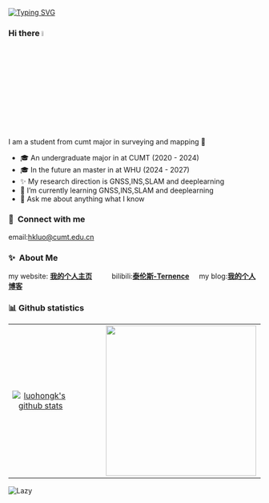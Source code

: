 [![Typing SVG](https://readme-typing-svg.herokuapp.com?font=Ma+Shan+Zheng&weight=600&size=19&pause=1000&color=232488&background=37418000&center=%E7%9C%9F%E7%9A%84&vCenter=%E7%9C%9F%E7%9A%84&repeat=%E7%9C%9F%E7%9A%84&random=%E7%9C%9F%E7%9A%84&width=435&lines=%E5%85%89%E8%80%8C%E4%B8%8D%E8%80%80%EF%BC%8C%E9%9D%99%E6%B0%B4%E6%B5%81%E6%B7%B1+-%E3%80%8A%E9%81%93%E5%BE%B7%E7%BB%8F%E3%80%8B)](https://git.io/typing-svg)
### Hi there <a href="https://www.gautamkrishnar.com/"><img src="https://media.giphy.com/media/hvRJCLFzcasrR4ia7z/giphy.gif" width="5%"></a>

I am a student from cumt major in surveying and mapping :rofl:

- 🎓 An undergraduate major in  at CUMT (2020 - 2024)
- 🎓 In the future an master in  at WHU (2024 - 2027)
- ✨ My research direction is GNSS,INS,SLAM and deeplearning
- 🌱 I’m currently learning GNSS,INS,SLAM and deeplearning
- 💬 Ask me about anything what I know
### 🔗 &nbsp;Connect with me
email:hkluo@cumt.edu.cn
### ✨&nbsp; About Me
my website: <a href="https://luohongkun.com/">**我的个人主页**</a>&nbsp;&nbsp;&nbsp;&nbsp;&nbsp;&nbsp;&nbsp;&nbsp;&nbsp;&nbsp;bilibili:<a href="https://space.bilibili.com/688837845?spm_id_from=333.1007.0.0">**泰伦斯-Ternence**</a>
&nbsp;&nbsp;&nbsp;&nbsp;my blog:<a href="https://luohongkun.com/luohongkBlog/">**我的个人博客**</a>
### 📊 Github statistics

<table>
<tr>
<td align="center" width="40%">
    

[![luohongk's github stats](https://github-readme-stats.vercel.app/api?username=luohongk&count_private=true&show_icons=true&theme=catppuccin_latte)](https://github.com/luohongk)
</td>
<td align="top" width="30%">
  <img align="right" style="margin: auto 1px  height: 100px" src="https://github-readme-stats.vercel.app/api/top-langs/?username=luohongk&layout=compact&langs_count=6&bg_color=E6E6FA" alt="">
</td>
<td align="center" width="30%">
    
<img width="300" style="margin: auto 1px" align="right" src="https://github-profile-trophy.vercel.app/?username=luohongk&theme=flat&title=MultiLanguage,Joined2020,Commits,Experience&row=2&column=2" alt="">

</td>
</table>
</tr>  
<img src="https://github-readme-activity-graph.vercel.app/graph?username=luohongk&theme=tokyo-day&custom_title=Activity&radius=30&height=250" alt="Lazy">

<tr>



